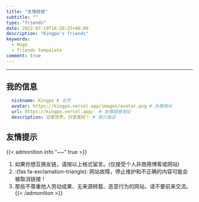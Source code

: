 ```yaml
---
title: "友情链接"
subtitle: ""
type: "friends"
date: 2022-07-19T16:20:25+08:00
description: "Kingpo's friends"
keywords: 
  - Hugo
  - friends tempalate
comment: true
---
```


<!-- When you set data `friends.yml` in `yourProject/data/` directory, it will be automatically loaded here. -->
<!-- 下载窗口样式 {{< link href="https://lruihao.cn/friends/opml.xml" content=":(far fa-star fa-fw): Subscribe ours" download="opml.xml" card=true >}}. -->
---
<!-- You can define additional content below for this page. -->
## 我的信息

```yaml
  nickname: Kingpo # 名字 
  avatar: https://kingpo.vercel.app/images/avatar.png # 头像地址 	
  url: https://kingpo.vercel.app/  # 友情链接地址 	
  description: 记录世界，分享美好！ # 简介描述  
```

## 友情提示

{{< admonition info "~~" true >}}
1. 如果你想互换友链，请按以上格式留言。(仅接受个人非商用博客或网站)
2. :(fas fa-exclamation-triangle): 网站故障，停止维护和不正确的内容可能会被取消链接！
3. 那些不尊重他人劳动成果、无来源转载、恶意行为的网站，请不要前来交流。
{{< /admonition >}}
